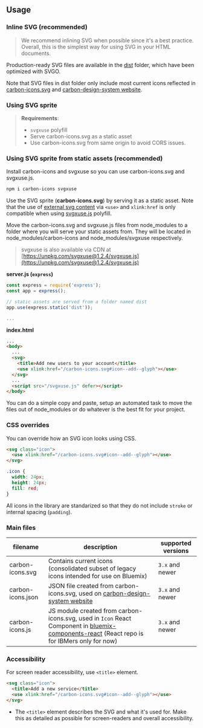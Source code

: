## Usage

### Inline SVG (recommended)

> We recommend inlining SVG when possible since it's a best practice. Overall, this is the simplest way for using SVG in your HTML documents.

Production-ready SVG files are available in the [dist](https://github.com/carbon-design-system/carbon-icons/tree/master/dist) folder, which have been optimized with SVGO.

Note that SVG files in dist folder only include most current icons reflected in [carbon-icons.svg](https://raw.githubusercontent.com/carbon-design-system/carbon-icons/master/dist/carbon-icons.svg) and [carbon-design-system website](http://carbondesignsystem.com/style/iconography/library).

### Using SVG sprite

> __Requirements__: 
> - `svgxuse` polyfill
> - Serve carbon-icons.svg as a static asset
> - Use carbon-icons.svg from same origin to avoid CORS issues.

### Using SVG sprite from static assets (recommended)

Install carbon-icons and svgxuse so you can use carbon-icons.svg and svgxuse.js.

```sh
npm i carbon-icons svgxuse
```

Use the SVG sprite (__carbon-icons.svg__) by serving it as a static asset. 
Note that the use of [external svg content](https://css-tricks.com/svg-sprites-use-better-icon-fonts/##Browser+Support) via `<use>` and `xlink:href` is only compatible when using [svgxuse.js](https://github.com/Keyamoon/svgxuse) polyfill.

Move the carbon-icons.svg and svgxuse.js files from node_modules to a folder where you will serve your static assets from. They will be located in node_modules/carbon-icons and node_modules/svgxuse respectively.

> svgxuse is also available via CDN at [https://unpkg.com/svgxuse@1.2.4/svgxuse.js](https://unpkg.com/svgxuse@1.2.4/svgxuse.js)

**server.js (`express`)**
```js
const express = require('express');
const app = express();

// static assets are served from a folder named dist
app.use(express.static('dist'));

...
```
**index.html**
```html
...
<body>
  ...
  <svg>
    <title>Add new users to your account</title>
    <use xlink:href="/carbon-icons.svg#icon--add--glyph"></use>
  </svg>
  ...
  <script src="/svgxuse.js" defer></script>
</body>
```
You can do a simple copy and paste, setup an automated task to move the files out of node_modules or do whatever is the best fit for your project. 

### CSS overrides

You can override how an SVG icon looks using CSS.

```html
<svg class="icon">
  <use xlink:href="/carbon-icons.svg#icon--add--glyph"></use>
</svg>
```

```css
.icon {
  width: 24px;
  height: 24px;
  fill: red;
}
```

All icons in the library are standarized so that they do not include `stroke` or internal spacing (`padding`).

### Main files

| filename | description | supported versions|
|-----|--------|---------------|
|carbon-icons.svg| Contains current icons (consolidated subset of legacy icons intended for use on Bluemix) | `3.x` and newer|
|carbon-icons.json| JSON file created from carbon-icons.svg, used on [carbon-design-system website](http://carbondesignsystem.com/style/iconography/library) | `3.x` and newer|
|carbon-icons.js| JS module created from carbon-icons.svg, used in `Icon` React Component in [bluemix-components-react](https://github.ibm.com/Bluemix/bluemix-components-react) (React repo is for IBMers only for now) | `3.x` and newer|



### Accessibility

For screen reader accessibility, use `<title>` element.

```html
<svg class="icon">
  <title>Add a new service</title>
  <use xlink:href="/carbon-icons.svg#icon--add--glyph"></use>
</svg>
```

* The `<title>` element describes the SVG and what it's used for. Make this as detailed as possible for screen-readers and overall accessibility.
